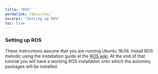 ```yaml
---
title: "ROS"
permalink: /docs/ros/
excerpt: "Setting up ROS"
toc: true
---
```

### Setting up ROS
These instructions assume that you are running Ubuntu 18.04. Install ROS
melodic using the installation guide at the
[ROS wiki](http://wiki.ros.org/melodic/Installation/Ubuntu). At the end of that tutorial you will have a working ROS installation onto which the autominy packages will be installed.